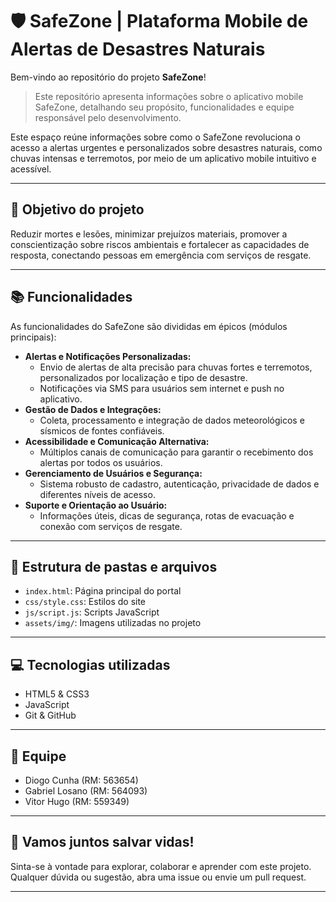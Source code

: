 # 🛡️ SafeZone | Plataforma Mobile de Alertas de Desastres Naturais

Bem-vindo ao repositório do projeto **SafeZone**!

> Este repositório apresenta informações sobre o aplicativo mobile SafeZone, detalhando seu propósito, funcionalidades e equipe responsável pelo desenvolvimento.

Este espaço reúne informações sobre como o SafeZone revoluciona o acesso a alertas urgentes e personalizados sobre desastres naturais, como chuvas intensas e terremotos, por meio de um aplicativo mobile intuitivo e acessível.

---

## 📑 Objetivo do projeto

Reduzir mortes e lesões, minimizar prejuízos materiais, promover a conscientização sobre riscos ambientais e fortalecer as capacidades de resposta, conectando pessoas em emergência com serviços de resgate.

---

## 📚 Funcionalidades

As funcionalidades do SafeZone são divididas em épicos (módulos principais):

- **Alertas e Notificações Personalizadas:**
  - Envio de alertas de alta precisão para chuvas fortes e terremotos, personalizados por localização e tipo de desastre.
  - Notificações via SMS para usuários sem internet e push no aplicativo.
- **Gestão de Dados e Integrações:**
  - Coleta, processamento e integração de dados meteorológicos e sísmicos de fontes confiáveis.
- **Acessibilidade e Comunicação Alternativa:**
  - Múltiplos canais de comunicação para garantir o recebimento dos alertas por todos os usuários.
- **Gerenciamento de Usuários e Segurança:**
  - Sistema robusto de cadastro, autenticação, privacidade de dados e diferentes níveis de acesso.
- **Suporte e Orientação ao Usuário:**
  - Informações úteis, dicas de segurança, rotas de evacuação e conexão com serviços de resgate.

---

## 📁 Estrutura de pastas e arquivos

- `index.html`: Página principal do portal
- `css/style.css`: Estilos do site
- `js/script.js`: Scripts JavaScript
- `assets/img/`: Imagens utilizadas no projeto

---

## 💻 Tecnologias utilizadas

- HTML5 & CSS3
- JavaScript
- Git & GitHub

---

## 👥 Equipe

- Diogo Cunha (RM: 563654)
- Gabriel Losano (RM: 564093)
- Vitor Hugo (RM: 559349)

---

## 🚀 Vamos juntos salvar vidas!

Sinta-se à vontade para explorar, colaborar e aprender com este projeto. Qualquer dúvida ou sugestão, abra uma issue ou envie um pull request.

---